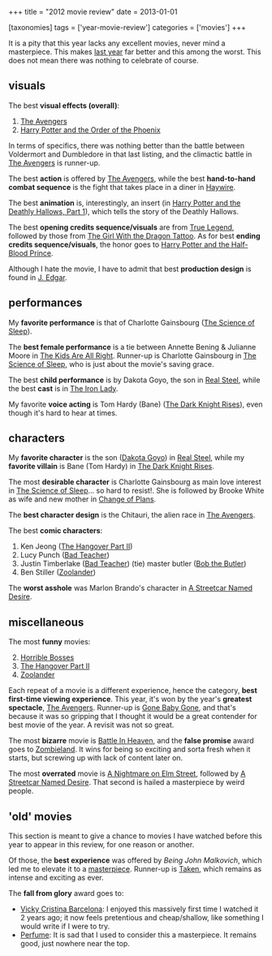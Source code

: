 +++
title = "2012 movie review"
date = 2013-01-01

[taxonomies]
tags = ['year-movie-review']
categories = ['movies']
+++

It is a pity that this year lacks any excellent movies, never mind a
masterpiece. This makes [last year] far better and this among the worst.
This does not mean there was nothing to celebrate of course.

## visuals

The best **visual effects (overall)**:

1.  [The Avengers]
3.  [Harry Potter and the Order of the Phoenix]

In terms of specifics, there was nothing better than the battle between
Voldermort and Dumbledore in that last listing, and the climactic battle
in [The Avengers] is runner-up.

The best **action** is offered by [The Avengers], while
the best **hand-to-hand combat sequence** is the fight that takes place
in a diner in [Haywire].

The best **animation** is, interestingly, an insert (in [Harry Potter
and the Deathly Hallows, Part 1]), which tells the story of the Deathly
Hallows.

The best **opening credits sequence/visuals** are from [True Legend],
followed by those from [The Girl With the Dragon Tattoo]. As for best
**ending credits sequence/visuals**, the honor goes to [Harry Potter and
the Half-Blood Prince].

Although I hate the movie, I have to admit that best **production
design** is found in [J. Edgar].

## performances

My **favorite performance** is that of Charlotte Gainsbourg ([The Science of Sleep]).

The **best female performance** is a tie between Annette Bening &
Julianne Moore in [The Kids Are All Right]. Runner-up is Charlotte
Gainsbourg in [The Science of Sleep], who is just about the movie's
saving grace.

The best **child performance** is by Dakota Goyo, the son in [Real
Steel], while the best **cast** is in [The Iron Lady].

My favorite **voice acting** is Tom Hardy (Bane) ([The Dark Knight
Rises]), even though it's hard to hear at times.

## characters

My **favorite character** is the son ([Dakota Goyo]) in [Real Steel],
while my **favorite villain** is Bane (Tom Hardy) in [The Dark Knight Rises].

The most **desirable character** is Charlotte Gainsbourg as main love interest
in [The Science of Sleep]... so hard to resist!. She is followed by
Brooke White as wife and new mother in [Change of Plans].

The **best character design** is the Chitauri, the alien race in [The
Avengers].

The best **comic characters**:

1.  Ken Jeong ([The Hangover Part II])
2.  Lucy Punch ([Bad Teacher])
3.  Justin Timberlake ([Bad Teacher]) (tie) master butler ([Bob the
    Butler])
4.  Ben Stiller ([Zoolander])

The **worst asshole** was Marlon Brando's character in [A Streetcar
Named Desire].

## miscellaneous

The most **funny** movies:

2.  [Horrible Bosses]
3.  [The Hangover Part II]
4.  [Zoolander]

Each repeat of a movie is a different experience, hence the category,
**best first-time viewing experience**. This year, it's won by the
year's **greatest spectacle**, [The Avengers]. Runner-up is [Gone Baby
Gone], and that's because it was so gripping that I thought it would be
a great contender for best movie of the year. A revisit was not so
great.

The most **bizarre** movie is [Battle In Heaven], and the **false
promise** award goes to [Zombieland]. It wins for being so exciting and
sorta fresh when it starts, but screwing up with lack of content later
on.

The most **overrated** movie is [A Nightmare on Elm Street], followed by
[A Streetcar Named Desire]. That second is hailed a masterpiece by weird
people.

## 'old' movies

This section is meant to give a chance to movies I have watched before
this year to appear in this review, for one reason or another.

Of those, the **best experience** was offered by *Being John Malkovich*,
which led me to elevate it to a [masterpiece]. Runner-up is [Taken],
which remains as intense and exciting as ever.

The **fall from glory** award goes to:

-   [Vicky Cristina Barcelona]: I enjoyed this massively first time I
    watched it 2 years ago; it now feels pretentious and cheap/shallow,
    like something I would write if I were to try.
-   [Perfume]: It is sad that I used to consider this a masterpiece.
    It remains good, just nowhere near the top.

[last year]: @/2011-movie-review.md
[The Avengers]: @/the-avengers-2012.md
[Harry Potter and the Order of the Phoenix]: @/harry-potter-and-the-order-of-the-phoenix-2007.md
[Haywire]: @/haywire.md
[Harry Potter and the Deathly Hallows, Part 1]: @/harry-potter-and-the-deathly-hallows-part-1.md
[True Legend]: @/true-legend-2010.md
[The Girl With the Dragon Tattoo]: @/the-girl-with-the-dragon-tattoo-2011.md
[Harry Potter and the Half-Blood Prince]: @/harry-potter-and-the-half-blood-prince-2009.md
[J. Edgar]: @/j-edgar-2011.md
[The Science of Sleep]: @/the-science-of-sleep-2006.md
[The Kids Are All Right]: @/the-kids-are-all-right-2010.md
[Real Steel]: @/real-steel-2011.md
[The Iron Lady]: @/the-iron-lady-2011.md
[The Dark Knight Rises]: @/the-dark-knight-rises-2012.md
[Dakota Goyo]: http://en.wikipedia.org/wiki/Dakota_Goyo
[Change of Plans]: @/change-of-plans-2011.md
[The Hangover Part II]: @/the-hangover-part-ii-2011.md
[Bad Teacher]: @/bad-teacher-2011.md
[Bob the Butler]: @/bob-the-butler-2005.md
[Zoolander]: @/zoolander-2001.md
[A Streetcar Named Desire]: @/a-streetcar-named-desire-1951.md
[Horrible Bosses]: @/horrible-bosses-2011.md
[The Great Dictator]: @/the-great-dictator-1940.md
[Gone Baby Gone]: @/gone-baby-gone-2008.md
[Battle In Heaven]: @/battle-in-heaven-2005.md
[Zombieland]: @/zombieland-2009.md
[A Nightmare on Elm Street]: @/a-nightmare-on-elm-street-1984.md
[masterpiece]: http://tshepang.github.io/tags/masterpiece
[Taken]: @/taken-2008.md
[Vicky Cristina Barcelona]: @/vicky-cristina-barcelona-2008.md
[Perfume]: @/perfume-2006.md
